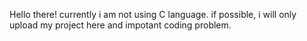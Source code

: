 Hello there! currently i am not using C language.
if possible, i will only upload my project here and impotant coding problem.
